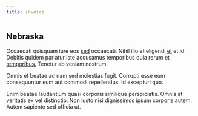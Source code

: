 ```yaml
---
title: invoice
---
```


## Nebraska

Occaecati quisquam iure eos [sed](/facere/temporibus/consequatur/tan_handmade_ram.md) occaecati. Nihil illo et eligendi [et](/dolore/nemo/green.md) et id. Debitis quidem pariatur iste accusamus temporibus quia rerum et [temporibus.](/dolore/odio/dignissimos/ut/dam_vista_multi_state.md) Tenetur ab veniam nostrum.

Omnis et beatae ad nam sed molestias fugit. Corrupti esse eum consequuntur eum aut commodi repellendus. Id excepturi quo.

Enim beatae laudantium quasi corporis similique perspiciatis. Omnis at veritatis ex vel distinctio. Non iusto nisi dignissimos ipsum corporis autem. Autem sapiente sed officia ut.
